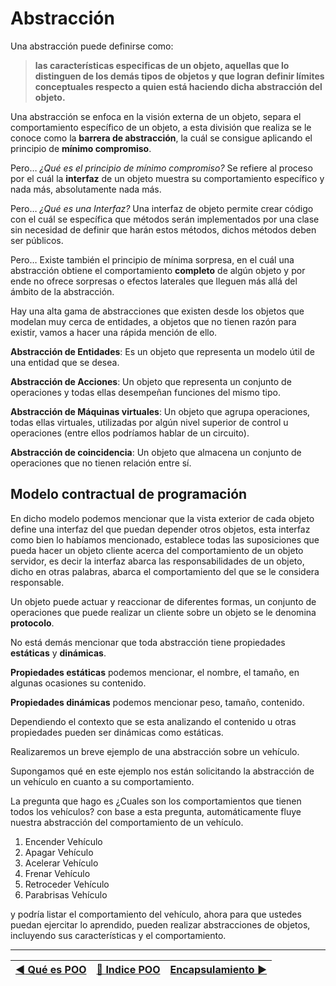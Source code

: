 # Abstracción

Una abstracción puede definirse como:

>**las características especificas de un objeto, aquellas que lo distinguen de los demás tipos de objetos y que logran definir límites conceptuales respecto a quien está haciendo dicha abstracción del objeto.**

Una abstracción se enfoca en la visión externa de un objeto,  separa el comportamiento  específico de un objeto, a esta división que realiza se le conoce como la **barrera de abstracción**, la cuál se consigue aplicando el principio de **mínimo compromiso**.

Pero… _¿Qué es el principio de mínimo compromiso?_ Se refiere al proceso por el cuál la **interfaz** de un objeto muestra su comportamiento específico y nada más, absolutamente nada más.

Pero… _¿Qué es una Interfaz?_ Una interfaz de objeto permite crear código con el cuál se específica que métodos serán implementados por una clase sin necesidad de definir que harán estos métodos, dichos métodos deben ser públicos.

Pero… Existe también el principio de mínima sorpresa, en el cuál una abstracción obtiene el comportamiento **completo** de algún objeto y por ende no ofrece sorpresas o efectos laterales que lleguen más allá del ámbito de la abstracción.

Hay una alta gama de abstracciones que existen desde los objetos que modelan muy cerca de entidades, a objetos que no tienen razón para existir, vamos a hacer una rápida mención de ello.

**Abstracción de Entidades**: Es un objeto que representa un modelo útil de una entidad que se desea.

**Abstracción de Acciones**: Un objeto que representa un conjunto de operaciones y todas ellas desempeñan funciones del mismo tipo.

**Abstracción de Máquinas virtuales**: Un objeto que agrupa operaciones, todas ellas virtuales, utilizadas por algún nivel superior de control u operaciones (entre ellos podríamos hablar de un circuito).

**Abstracción de coincidencia**: Un objeto que almacena un conjunto de operaciones que no tienen relación entre sí.

## Modelo contractual de programación

En dicho modelo podemos mencionar que la vista exterior de cada objeto define una interfaz del que puedan depender otros objetos, esta interfaz como bien lo habíamos mencionado, establece todas las suposiciones que pueda hacer un objeto cliente acerca del comportamiento de un objeto servidor, es decir la interfaz abarca las responsabilidades de un objeto, dicho en otras palabras, abarca el comportamiento del que se le considera responsable.

Un objeto puede actuar y reaccionar de diferentes formas, un conjunto de operaciones que puede realizar un cliente sobre un objeto se le denomina **protocolo**.

No está demás mencionar que toda abstracción tiene propiedades **estáticas** y **dinámicas**.

**Propiedades estáticas** podemos mencionar, el nombre, el tamaño, en algunas ocasiones su contenido.

**Propiedades dinámicas** podemos mencionar  peso, tamaño, contenido.

Dependiendo el contexto que se esta analizando el contenido u otras propiedades pueden ser dinámicas como estáticas.

Realizaremos un breve ejemplo de una abstracción sobre un vehículo.

Supongamos qué en este ejemplo nos están solicitando la abstracción de un vehículo en cuanto a su comportamiento.

La pregunta que hago es ¿Cuales son los comportamientos que tienen todos los vehículos? con base a esta pregunta, automáticamente fluye nuestra abstracción del comportamiento de un vehículo.

1. Encender Vehículo
2. Apagar Vehículo
3. Acelerar Vehículo
4. Frenar Vehículo
5. Retroceder Vehículo
6. Parabrisas Vehículo

y podría listar el comportamiento del vehículo, ahora para que ustedes puedan ejercitar lo aprendido, pueden realizar abstracciones de objetos, incluyendo sus características y el comportamiento.

---

[:arrow_backward: Qué es POO](https://github.com/wlizama/MDManual/blob/master/content/POO/1-Que-es-POO.md) | [:book: Indice POO](https://github.com/wlizama/MDManual/tree/master/content/POO) | [Encapsulamiento :arrow_forward:](https://github.com/wlizama/MDManual/blob/master/content/POO/3-Encapsulamiento.md)
|--- | --- | --- |